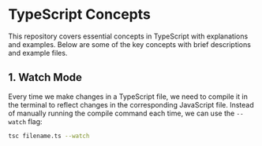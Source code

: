 # TypeScript Concepts

This repository covers essential concepts in TypeScript with explanations and examples. Below are some of the key concepts with brief descriptions and example files.

## 1. **Watch Mode**
Every time we make changes in a TypeScript file, we need to compile it in the terminal to reflect changes in the corresponding JavaScript file. Instead of manually running the compile command each time, we can use the `--watch` flag:
```bash
tsc filename.ts --watch
